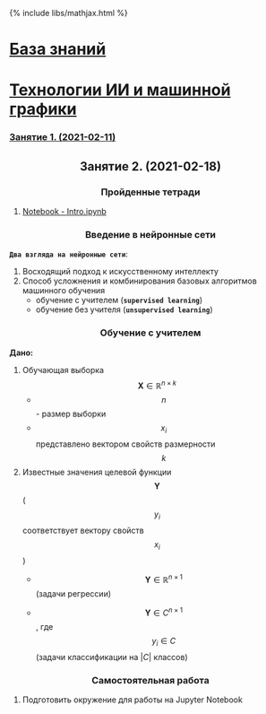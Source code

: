 {% include libs/mathjax.html %}
# [База знаний](/../../../readme.md)
# [Технологии ИИ и машинной графики](lesson_00.md)
### [Занятие 1. (2021-02-11)](lesson_01.md)
## <center> Занятие 2. (2021-02-18) </center>

### <center> Пройденные тетради </center>

1. [Notebook - Intro.ipynb](https://github.com/Aynur19/AI-in-Study/blob/master/ML%20%26%20CV/NeuroWorkshop-master/Notebooks/Intro.ipynb)


### <center> Введение в нейронные сети </center>
**`Два взгляда на нейронные сети`**:
1. Восходящий подход к искусственному интеллекту
2. Способ усложнения и комбинирования базовых алгоритмов машинного обучения
    - обучение с учителем (**`supervised learning`**)
    - обучение без учителя (**`unsupervised learning`**)

### <center> Обучение с учителем </center>
**Дано:**
1. Обучающая выборка $$\mathbf{X} \in \mathbb{R}^{n \times k}$$
    - $$n$$ - размер выборки
    - $$x_i$$ представлено вектором свойств размерности $$k$$
2. Известные значения целевой функции $$\mathbf{Y}$$ 
($$y_i$$ соответствует вектору свойств $$x_i$$
)
    - $$\mathbf{Y} \in \mathbb{R}^{n \times 1}$$ (задачи регрессии)

    - $$\mathbf{Y} \in C^{n \times 1}$$, где $$y_i \in C$$ (задачи классификации на $|C|$ классов)


### <center> Самостоятельная работа </center>
1. Подготовить окружение для работы на Jupyter Notebook

